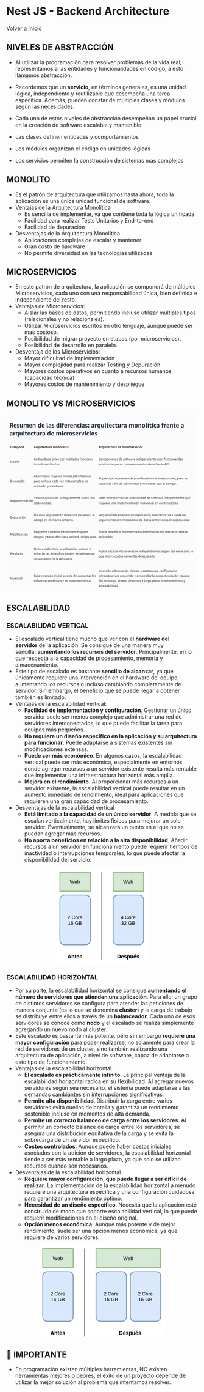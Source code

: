 # Nest JS - Backend Architecture

[Volver a Inicio](../README.md)

## NIVELES DE ABSTRACCIÓN

- Al utilizar la programación para resolver problemas de la vida real, representamos a las entidades y funcionalidades en código, a esto llamamos abstracción.

- Recordemos que un **servicio**, en términos generales, es una unidad lógica, independiente y reutilizable que desempeña una tarea específica. Además, pueden constar de múltiples clases y módulos según las necesidades.

- Cada uno de estos niveles de abstracción desempeñan un papel crucial en la creación de software escalable y mantenible:
- Las clases definen entidades y comportamientos
- Los módulos organizan el código en unidades lógicas
- Los servicios permiten la construcción de sistemas mas complejos

## MONOLITO

- Es el patrón de arquitectura que utilizamos hasta ahora, toda la aplicación es una única unidad funcional de software.
- Ventajas de la Arquitectura Monolítica
  - Es sencilla de implementar, ya que contiene toda la lógica unificada.
  - Facilidad para realizar Tests Unitarios y End-to-end
  - Facilidad de depuración
- Desventajas de la Arquitectura Monolítica
  - Aplicaciones complejas de escalar y mantener
  - Gran costo de hardware
  - No permite diversidad en las tecnologías utilizadas

## MICROSERVICIOS

- En este patrón de arquitectura, la aplicación se compondrá de múltiples Microservicios, cada uno con una responsabilidad única, bien definida e independiente del resto.
- Ventajas de Microservicios:
  - Aislar las bases de datos, permitiendo incluso utilizar múltiples tipos (relacionales y no relacionales).
  - Utilizar Microservicios escritos en otro lenguaje, aunque puede ser mas costoso.
  - Posibilidad de migrar proyecto en etapas (por microservicios).
  - Posibilidad de desarrollo en paralelo.
- Desventaja de los Microservicios:
  - Mayor dificultad de implementación
  - Mayor complejidad para realizar Testing y Depuración
  - Mayores costos operativos en cuanto a recursos humanos (capacidad técnica)
  - Mayores costos de mantenimiento y despliegue

## MONOLITO VS MICROSERVICIOS
<p align="center">
<img src="./assets/resumen monolito-microservicios.png">
</p>

## ESCALABILIDAD

### ESCALABILIDAD VERTICAL

- El escalado vertical tiene mucho que ver con el **hardware del servidor** de la aplicación. Se consigue de una manera muy sencilla: **aumentando los recursos del servidor**. Principalmente, en lo que respecta a la capacidad de procesamiento, memoria y almacenamiento.
- Este tipo de escalado es bastante **sencillo de alcanzar**, ya que únicamente requiere una intervención en el hardware del equipo, aumentando los recursos o incluso cambiando completamente de servidor. Sin embargo, el beneficio que se puede llegar a obtener también es limitado.
- Ventajas de la escalabilidad vertical:
  - **Facilidad de implementación y configuración**. Gestionar un único servidor suele ser menos complejo que administrar una red de servidores interconectados, lo que puede facilitar la tarea para equipos más pequeños.
  - **No requiere un diseño específico en la aplicación y su arquitectura para funcionar**. Puede adaptarse a sistemas existentes sin modificaciones extensas.
  - **Puede ser más económico**. En algunos casos, la escalabilidad vertical puede ser más económica, especialmente en entornos donde agregar recursos a un servidor existente resulta más rentable que implementar una infraestructura horizontal más amplia.
  - **Mejora en el rendimiento**. Al proporcionar más recursos a un servidor existente, la escalabilidad vertical puede resultar en un aumento inmediato de rendimiento, ideal para aplicaciones que requieren una gran capacidad de procesamiento.
- Desventajas de la escalabilidad vertical
  - **Está limitado a la capacidad de un único servidor**. A medida que se escalan verticalmente, hay límites físicos para mejorar un solo servidor. Eventualmente, se alcanzará un punto en el que no se puedan agregar más recursos.
  - **No aporta beneficios en relación a la alta disponibilidad**. Añadir recursos a un servidor en funcionamiento puede requerir tiempos de inactividad o interrupciones temporales, lo que puede afectar la disponibilidad del servicio.

<p align="center">
<img src="./assets/escalabilidad vertical.png">
</p>

### ESCALABILIDAD HORIZONTAL

- Por su parte, la escalabilidad horizontal se consigue **aumentando el número de servidores que atienden una aplicación**. Para ello, un grupo de distintos servidores se configura para atender las peticiones de manera conjunta (es lo que se denomina **cluster**) y la carga de trabajo se distribuye entre ellos a través de un **balanceador**. Cada uno de esos servidores se conoce como **nodo** y el escalado se realiza simplemente agregando un nuevo nodo al cluster.
- Este escalado es bastante más potente, pero sin embargo **requiere una mayor configuración** para poder realizarse, no solamente para crear la red de servidores de un cluster, sino también realizando una arquitectura de aplicación, a nivel de software, capaz de adaptarse a este tipo de funcionamiento.
- Ventajas de la escalabilidad horizontal
  - **El escalado es prácticamente infinito**. La principal ventaja de la escalabilidad horizontal radica en su flexibilidad. Al agregar nuevos servidores según sea necesario, el sistema puede adaptarse a las demandas cambiantes sin interrupciones significativas.
  - **Permite alta disponibilidad**. Distribuir la carga entre varios servidores evita cuellos de botella y garantiza un rendimiento sostenible incluso en momentos de alta demanda.
  - **Permite un correcto balanceo de carga entre los servidores**. Al permitir un correcto balance de carga entre los servidores, se asegura una distribución equitativa de la carga y se evita la sobrecarga de un servidor específico.
  - **Costos controlados**. Aunque puede haber costos iniciales asociados con la adición de servidores, la escalabilidad horizontal tiende a ser más rentable a largo plazo, ya que solo se utilizan recursos cuando son necesarios.
- Desventajas de la escalabilidad horizontal
  - **Requiere mayor configuración, que puede llegar a ser difícil de realizar**. La implementación de la escalabilidad horizontal a menudo requiere una arquitectura específica y una configuración cuidadosa para garantizar un rendimiento óptimo.
  - **Necesidad de un diseño específico**. Necesita que la aplicación esté construida de modo que soporte escalabilidad vertical, lo que puede requerir modificaciones en el diseño original.
  - **Opción menos económica**. Aunque más potente y de mejor rendimiento, suele ser una opción menos económica, ya que requiere de varios servidores.

<p align="center">
<img src="./assets/escalabilidad horizontal.png">
</p>

## 🎯 IMPORTANTE

- En programación existen múltiples herramientas, NO existen herramientas mejores o peores, el éxito de un proyecto depende de utilizar la mejor solución al problema que intentamos resolver.
